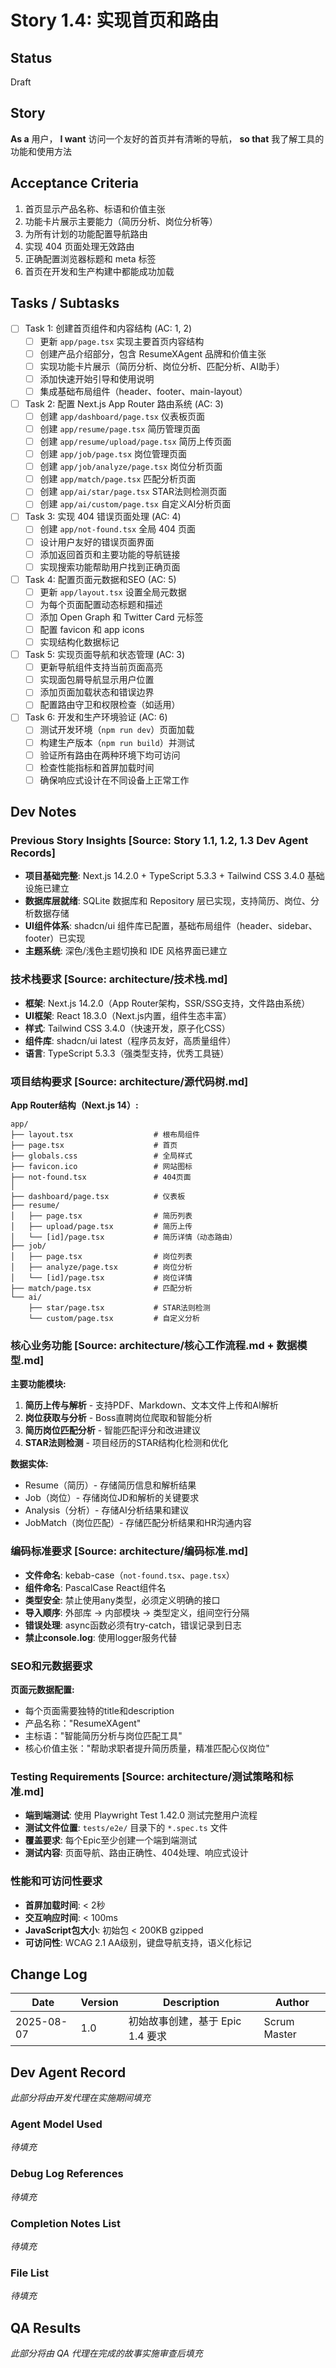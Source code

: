 # Story 1.4: 实现首页和路由

## Status

Draft

## Story

**As a** 用户，
**I want** 访问一个友好的首页并有清晰的导航，
**so that** 我了解工具的功能和使用方法

## Acceptance Criteria

1. 首页显示产品名称、标语和价值主张
2. 功能卡片展示主要能力（简历分析、岗位分析等）
3. 为所有计划的功能配置导航路由
4. 实现 404 页面处理无效路由
5. 正确配置浏览器标题和 meta 标签
6. 首页在开发和生产构建中都能成功加载

## Tasks / Subtasks

- [ ] Task 1: 创建首页组件和内容结构 (AC: 1, 2)
  - [ ] 更新 `app/page.tsx` 实现主要首页内容结构
  - [ ] 创建产品介绍部分，包含 ResumeXAgent 品牌和价值主张
  - [ ] 实现功能卡片展示（简历分析、岗位分析、匹配分析、AI助手）
  - [ ] 添加快速开始引导和使用说明
  - [ ] 集成基础布局组件（header、footer、main-layout）
- [ ] Task 2: 配置 Next.js App Router 路由系统 (AC: 3)
  - [ ] 创建 `app/dashboard/page.tsx` 仪表板页面
  - [ ] 创建 `app/resume/page.tsx` 简历管理页面
  - [ ] 创建 `app/resume/upload/page.tsx` 简历上传页面
  - [ ] 创建 `app/job/page.tsx` 岗位管理页面
  - [ ] 创建 `app/job/analyze/page.tsx` 岗位分析页面
  - [ ] 创建 `app/match/page.tsx` 匹配分析页面
  - [ ] 创建 `app/ai/star/page.tsx` STAR法则检测页面
  - [ ] 创建 `app/ai/custom/page.tsx` 自定义AI分析页面
- [ ] Task 3: 实现 404 错误页面处理 (AC: 4)
  - [ ] 创建 `app/not-found.tsx` 全局 404 页面
  - [ ] 设计用户友好的错误页面界面
  - [ ] 添加返回首页和主要功能的导航链接
  - [ ] 实现搜索功能帮助用户找到正确页面
- [ ] Task 4: 配置页面元数据和SEO (AC: 5)
  - [ ] 更新 `app/layout.tsx` 设置全局元数据
  - [ ] 为每个页面配置动态标题和描述
  - [ ] 添加 Open Graph 和 Twitter Card 元标签
  - [ ] 配置 favicon 和 app icons
  - [ ] 实现结构化数据标记
- [ ] Task 5: 实现页面导航和状态管理 (AC: 3)
  - [ ] 更新导航组件支持当前页面高亮
  - [ ] 实现面包屑导航显示用户位置
  - [ ] 添加页面加载状态和错误边界
  - [ ] 配置路由守卫和权限检查（如适用）
- [ ] Task 6: 开发和生产环境验证 (AC: 6)
  - [ ] 测试开发环境（`npm run dev`）页面加载
  - [ ] 构建生产版本（`npm run build`）并测试
  - [ ] 验证所有路由在两种环境下均可访问
  - [ ] 检查性能指标和首屏加载时间
  - [ ] 确保响应式设计在不同设备上正常工作

## Dev Notes

### Previous Story Insights [Source: Story 1.1, 1.2, 1.3 Dev Agent Records]

- **项目基础完整**: Next.js 14.2.0 + TypeScript 5.3.3 + Tailwind CSS 3.4.0 基础设施已建立
- **数据库层就绪**: SQLite 数据库和 Repository 层已实现，支持简历、岗位、分析数据存储
- **UI组件体系**: shadcn/ui 组件库已配置，基础布局组件（header、sidebar、footer）已实现
- **主题系统**: 深色/浅色主题切换和 IDE 风格界面已建立

### 技术栈要求 [Source: architecture/技术栈.md]

- **框架**: Next.js 14.2.0（App Router架构，SSR/SSG支持，文件路由系统）
- **UI框架**: React 18.3.0（Next.js内置，组件生态丰富）
- **样式**: Tailwind CSS 3.4.0（快速开发，原子化CSS）
- **组件库**: shadcn/ui latest（程序员友好，高质量组件）
- **语言**: TypeScript 5.3.3（强类型支持，优秀工具链）

### 项目结构要求 [Source: architecture/源代码树.md]

**App Router结构（Next.js 14）:**

```
app/
├── layout.tsx                  # 根布局组件
├── page.tsx                    # 首页
├── globals.css                 # 全局样式
├── favicon.ico                 # 网站图标
├── not-found.tsx               # 404页面
│
├── dashboard/page.tsx          # 仪表板
├── resume/
│   ├── page.tsx                # 简历列表
│   ├── upload/page.tsx         # 简历上传
│   └── [id]/page.tsx           # 简历详情（动态路由）
├── job/
│   ├── page.tsx                # 岗位列表
│   ├── analyze/page.tsx        # 岗位分析
│   └── [id]/page.tsx           # 岗位详情
├── match/page.tsx              # 匹配分析
└── ai/
    ├── star/page.tsx           # STAR法则检测
    └── custom/page.tsx         # 自定义分析
```

### 核心业务功能 [Source: architecture/核心工作流程.md + 数据模型.md]

**主要功能模块:**

1. **简历上传与解析** - 支持PDF、Markdown、文本文件上传和AI解析
2. **岗位获取与分析** - Boss直聘岗位爬取和智能分析
3. **简历岗位匹配分析** - 智能匹配评分和改进建议
4. **STAR法则检测** - 项目经历的STAR结构化检测和优化

**数据实体:**

- Resume（简历）- 存储简历信息和解析结果
- Job（岗位）- 存储岗位JD和解析的关键要求
- Analysis（分析）- 存储AI分析结果和建议
- JobMatch（岗位匹配）- 存储匹配分析结果和HR沟通内容

### 编码标准要求 [Source: architecture/编码标准.md]

- **文件命名**: kebab-case（`not-found.tsx`、`page.tsx`）
- **组件命名**: PascalCase React组件名
- **类型安全**: 禁止使用any类型，必须定义明确的接口
- **导入顺序**: 外部库 → 内部模块 → 类型定义，组间空行分隔
- **错误处理**: async函数必须有try-catch，错误记录到日志
- **禁止console.log**: 使用logger服务代替

### SEO和元数据要求

**页面元数据配置:**

- 每个页面需要独特的title和description
- 产品名称："ResumeXAgent"
- 主标语："智能简历分析与岗位匹配工具"
- 核心价值主张："帮助求职者提升简历质量，精准匹配心仪岗位"

### Testing Requirements [Source: architecture/测试策略和标准.md]

- **端到端测试**: 使用 Playwright Test 1.42.0 测试完整用户流程
- **测试文件位置**: `tests/e2e/` 目录下的 `*.spec.ts` 文件
- **覆盖要求**: 每个Epic至少创建一个端到端测试
- **测试内容**: 页面导航、路由正确性、404处理、响应式设计

### 性能和可访问性要求

- **首屏加载时间**: < 2秒
- **交互响应时间**: < 100ms
- **JavaScript包大小**: 初始包 < 200KB gzipped
- **可访问性**: WCAG 2.1 AA级别，键盘导航支持，语义化标记

## Change Log

| Date       | Version | Description                      | Author       |
| ---------- | ------- | -------------------------------- | ------------ |
| 2025-08-07 | 1.0     | 初始故事创建，基于 Epic 1.4 要求 | Scrum Master |

## Dev Agent Record

_此部分将由开发代理在实施期间填充_

### Agent Model Used

_待填充_

### Debug Log References

_待填充_

### Completion Notes List

_待填充_

### File List

_待填充_

## QA Results

_此部分将由 QA 代理在完成的故事实施审查后填充_
